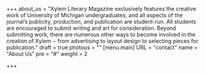 +++
about_us = "Xylem Literary Magazine exclusively features the creative work of University of Michigan undergraduates, and all aspects of the journal’s publicity, production, and publication are student-run. All students are encouraged to submit writing and art for consideration. Beyond submitting work, there are numerous other ways to become involved in the creation of Xylem − from advertising to layout design to selecting pieces for publication."
draft = true
photous = ""
[menu.main]
URL = "contact"
name = "About Us"
pre = "#"
weight = 2

+++
